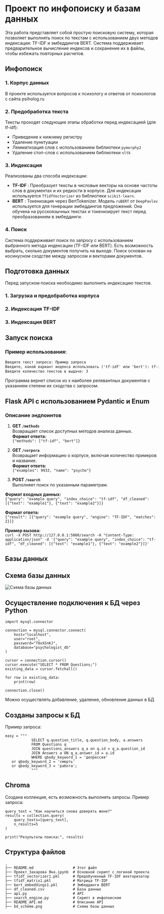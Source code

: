 # Проект по инфопоиску и базам данных

Эта работа представляет собой простую поисковую систему, которая позволяет выполнять поиск по текстам с использованием двух методов индексации: TF-IDF и эмбеддингов BERT. Система поддерживает предварительное вычисление индексов и сохранение их в файлы, чтобы избежать повторных расчетов.

## Инфопоиск

### 1. Корпус данных

В проекте используется вопросов к психологу и ответов от психологов с сайта psiholog.ru 

### 2. Предобработка текста

Тексты проходят следующие этапы обработки перед индексацией (для tf-idf):
- Приведение к нижнему регистру
- Удаление пунктуации
- Лемматизация слов с использованием библиотеки `pymorphy2`
- Удаление стоп-слов с использованием библиотеки `nltk`

### 3. Индексация

Реализованы два способа индексации:
- **TF-IDF** : Преобразует тексты в числовые векторы на основе частоты слов в документах и их редкости в корпусе. Для индексации используется `TfidfVectorizer` из библиотеки `scikit-learn`.
- **BERT** : Токенизация через BertTokenizer. Модель `ruBERT` от `DeepPavlov` используется для генерации эмбеддингов предложений. Она обучена на русскоязычных текстах и токенизирует текст перед преобразованием в эмбеддинги.

### 4. Поиск

Система поддерживает поиск по запросу с использованием выбранного метода индексации (TF-IDF или BERT). Есть возможность выбрать, сколько документов получить на выходе.
Поиск основан на косинусном сходстве между запросом и векторами документов.


## Подготовка данных

Перед запуском поиска необходимо выполнить индексацию текстов.

### 1. Загрузка и предобработка корпуса
### 2. Индексация TF-IDF
### 3. Индексация BERT
## Запуск поиска
### Пример использования:

```markdown
Введите текст запроса: Пример запроса
Введите, какой вариант индекса использовать ('tf-idf' или 'bert'): tf-idf
Введите количество текстов в выдаче: 3
```

Программа вернет список из x наиболее релевантных документов с указанием степени их сходства с запросом.

## Flask API с использованием Pydantic и Enum

### Описание эндпоинтов

1. **GET `/methods`**  
Возвращает список доступных методов анализа данных.  
**Формат ответа:**  
`{"methods": ["tf-idf", "bert"]}`  

2. **GET `/corpora`**  
Возвращает информацию о корпусе, включая количество примеров и название.  
**Формат ответа:**  
`{"examples": 9933, "name": "psycho"}`  

3. **POST `/search`**  
Выполняет поиск по указанным параметрам.  

**Формат входных данных:**  
`{"query": "example query", "index_choice": "tf-idf", "df_cleaned": [{"text": "example1"}, {"text": "example2"}]}`  

**Формат ответа:**  
`{"result": [{"query": "example query", "engine": "TF-IDF", "matches": 2}]}`  

**Пример вызова:**  
`curl -X POST http://127.0.0.1:5000/search -H "Content-Type: application/json" -d '{"query": "example query", "index_choice": "tf-idf", "df_cleaned": [{"text": "example1"}, {"text": "example2"}]}'`


## Базы данных

## Схема базы данных

![Схема базы данных](bd_scheme.png)

## Осуществление подключения к БД через Python 

```
import mysql.connector

connection = mysql.connector.connect(
    host="localhost",
    user="root",
    password="T8xXSnKJ",
    database="psychologist_db"
)

cursor = connection.cursor()
cursor.execute("SELECT * FROM Questions;")
existing_data = cursor.fetchall()

for row in existing_data:
    print(row)

connection.close()
```
Можно осуществлять добавление, удаление, обновление данных в БД

## Созданы запросы к БД

Пример запроса: 
```
easy = """
            SELECT q.question_title, q.question_body, a.answers
            FROM Questions q
            JOIN questions_answers q_a on q.id = q_a.question_id
            JOIN Answers a ON q_a.answer_id = a.id
            WHERE qbody_keyword_1 = 'депрессия’
   or qbody_keyword_2 = 'смерть' 
   or qbody_keyword_3 = 'работа';
            """
```
## Сhroma

Создана коллекция, есть возможность выполнять запросы. Пример запроса: 
```
query_text = "Как научиться снова доверять жене?" 
results = collection.query(
    query_texts=[query_text],
    n_results=5 
)

print("Результаты поиска:", results)
```

## Структура файлов

```
.
├── README.md                  # Этот файл
├── Проект_Захарова Яна.ipynb  # Основной скрипт с логикой проекта
├── tfidf_vectorizer1.pkl      # Предобученный TF-IDF векторизатор
├── tfidf_matrix1.pkl          # Матрица TF-IDF
├── bert_embeddings1.pkl       # Эмбеддинги BERT
├── df_cleaned.csv             # База данных
├── api.py                     # API
├── search_engine.py           # Скрипт в инфопоиском
├── README_API.md              # Описание API
├── bd_scheme.png              # Схема базы данных
```
